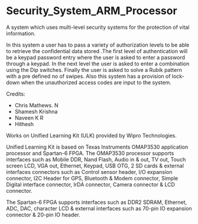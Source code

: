 # Security_System_ARM_Processor
A system which uses multi-level security systems for the protection of vital information.

In this system a user has to pass a variety of authorization levels to be able to retrieve the confidential data stored .The first level of authentication will be a keypad password entry where the user is asked to enter a password through a keypad. In the next level the user is asked to enter a combination using the Dip switches. Finally the user is asked to solve a Rubik pattern with a pre defined no of swipes. Also this system has a provision of lock-down when the unauthorized access codes are input to the system.

Credits:
- Chris Mathews. N
- Shamesh Krishna 
- Naveen K R      
- Hithesh        

Works on Unified Learning Kit (ULK) provided by Wipro Technologies.

Unified Learning Kit is based on Texas Instruments OMAP3530 application processor and Spartan-6 FPGA. The OMAP3530 processor supports interfaces such as Mobile DDR,  Nand Flash, Audio in & out, TV out, Touch screen LCD, VGA out, Ethernet, Keypad, USB OTG, 2 SD cards & external interfaces connectors such as Control sensor header, I/O expansion connector, I2C Header for GPS, Bluetooth & Modem connector, Simple Digital interface connector, IrDA connector, Camera connector & LCD connector.

The Spartan-6 FPGA supports interfaces such as DDR2 SDRAM, Ethernet, ADC, DAC, character LCD & external interfaces such as 70-pin IO expansion connector & 20-pin IO header.
